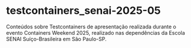 # testcontainers_senai-2025-05
Conteúdos sobre Testcontainers de apresentação realizada durante o evento Containers Weekend 2025, realizado nas dependências da Escola SENAI Suíço-Brasileira em São Paulo-SP.
